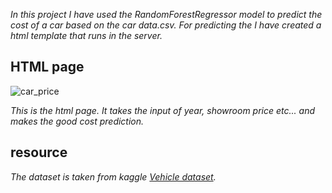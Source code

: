 _In this project I have used the RandomForestRegressor model to predict the cost of a car based on the car data.csv.
For predicting the I have created a html template that runs in the server._



## HTML page
![car_price](https://github.com/Chandrahas111/ML/assets/143534361/2906fb5e-97fc-4bee-aef2-5e4e657ddcff)



_This is the html page.
It takes the input of year, showroom price etc... and makes the good cost prediction._
## resource
_The dataset is taken from kaggle [Vehicle dataset](https://www.kaggle.com/datasets/nehalbirla/vehicle-dataset-from-cardekho?select=car+data.csv)._
